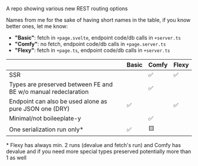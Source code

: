 A repo showing various new REST routing options

Names from me for the sake of having short names in the table, if you know better ones, let me know:

- **"Basic"**: fetch in `+page.svelte`, endpoint code/db calls in `+server.ts`
- **"Comfy"**: no fetch, endpoint code/db calls in `+page.server.ts`
- **"Flexy"**: fetch in `+page.ts`, endpoint code/db calls in `+server.ts`

|                                                                | Basic | Comfy | Flexy |
| -------------------------------------------------------------- | ----- | ----- | ----- |
| SSR                                                            |       | ✅    | ✅    |
| Types are preserved between FE and BE w/o manual redeclaration |       | ✅    |       |
| Endpoint can also be used alone as pure JSON one (DRY)         | ✅    |       | ✅    |
| Minimal/not boileeplate-y                                      |       | ✅    |       |
| One serialization run only\*                                   | ✅    | 🟨    |       |

\* Flexy has always min. 2 runs (devalue and fetch's run) and Comfy has devalue and if you need more special types preserved potentially more than 1 as well
